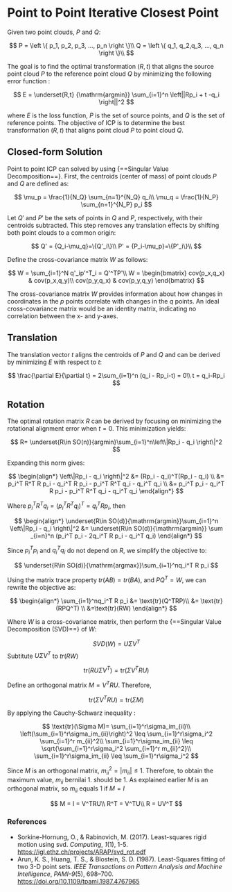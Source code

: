 # **Point to Point Iterative Closest Point**

Given two point clouds, $P$ and $Q$:

$$
P = \left \{ p_1, p_2, p_3, ..., p_n \right \}\\
Q = \left \{ q_1, q_2,q_3, ..., q_n \right \}\\
$$

The goal is to find the optimal transformation $(R, t)$ that aligns the source point cloud $P$ to the reference point cloud $Q$ by minimizing the following error function :

$$
E = \underset{R,t} {\mathrm{argmin}} \sum_{i=1}^n \left||Rp_i + t -q_i \right||^2
$$

where $E$ is the loss function, $P$ is the set of source points, and $Q$ is the set of reference points. The objective of ICP is to determine the best transformation $(R, t)$ that aligns point cloud $P$ to point cloud $Q$.


## **Closed-form Solution**

Point to point ICP can solved by using {==Singular Value Decomposition==}. First, the centroids (center of mass) of point clouds $P$ and $Q$ are defined as:

$$
\mu_p = \frac{1}{N_Q} \sum_{n=1}^{N_Q} q_i\\
\mu_q = \frac{1}{N_P} \sum_{n=1}^{N_P} p_i
$$

Let $Q'$ and $P'$ be the sets of points in $Q$ and $P$, respectively, with their centroids subtracted. This step removes any translation effects by shifting both point clouds to a common origin:

$$
Q' = {Q_i-\mu_q}=\{Q'_i\}\\
P' = {P_i-\mu_p}=\{P'_i\}\\
$$

Define the cross-covariance matrix $W$ as follows:

$$
W = \sum_{i=1}^N q'_ip'^T_i = Q'^TP'\\
W = \begin{bmatrix}
cov(p_x,q_x) & cov(p_x,q_y)\\
cov(p_y,q_x) & cov(p_y,q_y)
\end{bmatrix}
$$

The cross-covariance matrix $W$ provides information about how changes in coordinates in the $p$ points correlate with changes in the $q$ points. An ideal cross-covariance matrix would be an identity matrix, indicating no correlation between the x- and y-axes.

## **Translation**
    
The translation vector $t$ aligns the centroids of $P$ and $Q$ and can be derived by minimizing $E$ with respect to $t$:

$$
\frac{\partial E}{\partial t} = 2\sum_{i=1}^n (q_i - Rp_i-t) = 0\\
t = q_i-Rp_i
$$

## **Rotation**
The optimal rotation matrix $R$ can be derived by focusing on minimizing the rotational alignment error when $t = 0$. This minimization yields:

$$
R= \underset{R\in SO(n)}{argmin}\sum_{i=1}^n\left\|Rp_i - q_i \right\|^2
$$

Expanding this norm gives:

$$
\begin{align*}
\left\|Rp_i - q_i \right\|^2 &= (Rp_i - q_i)^T(Rp_i - q_i) \\
&= p_i^T R^T R p_i - q_i^T R p_i - p_i^T R^T q_i - q_i^T q_i \\
&= p_i^T p_i - q_i^T R p_i - p_i^T R^T q_i - q_i^T q_i
\end{align*}
$$

Where $p_i^TR^Tq_i = \left ( p_i^TR^Tq_i\right)^T= q_i^TRp_i$, then

$$
\begin{align*}
\underset{R\in SO(d)}{\mathrm{argmin}}\sum_{i=1}^n \left\|Rp_i - q_i \right\|^2 &= 
\underset{R\in SO(d)}{\mathrm{argmin}} \sum _{i=n}^n (p_i^T p_i - 2q_i^T R p_i - q_i^T q_i)
\end{align*}
$$

Since $p_i^T p_i$ and $q_i^T q_i$ do not depend on $R$, we simplify the objective to:

$$
\underset{R\in SO(d)}{\mathrm{argmax}}\sum_{i=1}^nq_i^T R p_i
$$

Using the matrix trace property $tr(AB)=tr(BA)$, and $PQ^T=W$, we can rewrite the objective as:

$$
\begin{align*}
\sum_{i=1}^nq_i^T R p_i &= \text{tr}(Q^TRP)\\
&= \text{tr}(RPQ^T) \\
&=\text{tr}(RW)
\end{align*}
$$

Where $W$ is a cross-covariance matrix, then perform the {==Singular Value Decomposition (SVD)==} of $W$:

$$
SVD(W) = U \Sigma V^T
$$
Subtitute $U \Sigma V^T$ to $tr(RW)$

$$
\text{tr}(RU\Sigma V^T) = \text{tr}(\Sigma V^TRU)
$$

Define an orthogonal matrix $M =V^TRU$. Therefore,

$$
\text{tr}(\Sigma V^TRU) = \text{tr}(\Sigma M)
$$

By applying the Cauchy-Schwarz inequality :

$$
\text{tr}(\Sigma M)= \sum_{i=1}^r\sigma_im_{ii}\\
\left(\sum_{i=1}^r\sigma_im_{ii}\right)^2 \leq \sum_{i=1}^r\sigma_i^2  \sum_{i=1}^r m_{ii}^2\\
\sum_{i=1}^r\sigma_im_{ii} \leq \sqrt{\sum_{i=1}^r\sigma_i^2  \sum_{i=1}^r m_{ii}^2}\\
\sum_{i=1}^r\sigma_im_{ii} \leq \sum_{i=1}^r\sigma_i^2
$$

Since $M$ is an orthogonal matrix, $m_{ii}^2 = |m_{ii}|\leq1$. Therefore, to obtain the maximum value, $m_{ii}$ bernilai 1. should be 1. As explained earlier $M$ is an orthogonal matrix, so $m_{ii}$ equals 1 if $M = I$​

$$
M = I = V^TRU\\
R^T = V^TU\\
R = UV^T
$$

### **References** 

- Sorkine-Hornung, O., & Rabinovich, M. (2017). Least-squares rigid motion using svd. *Computing*, *1*(1), 1-5. https://igl.ethz.ch/projects/ARAP/svd_rot.pdf
- Arun, K. S., Huang, T. S., & Blostein, S. D. (1987). Least-Squares fitting of two 3-D point sets. *IEEE Transactions on Pattern Analysis and Machine Intelligence*, *PAMI-9*(5), 698–700. https://doi.org/10.1109/tpami.1987.4767965